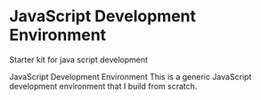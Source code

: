 # JavaScript Development Environment
Starter kit for java script development

JavaScript Development Environment
This is a generic JavaScript development environment that I build from scratch.
